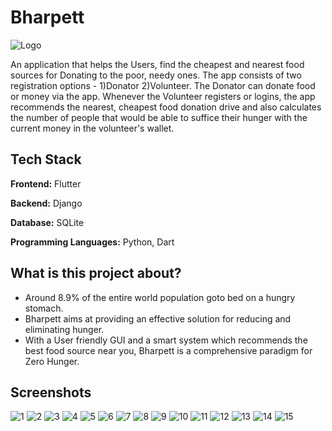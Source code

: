 
# Bharpett

![Logo](bharpett/bharpett/assets/logo/logo.png)

An application that helps the Users, find the cheapest and nearest food sources for Donating to the poor, needy ones.
The app consists of two registration options - 
1)Donator 2)Volunteer.
The Donator can donate food or money via the app. Whenever the Volunteer registers or logins, the app recommends the nearest, cheapest food donation drive and also calculates the number of people that would be able to suffice their hunger with the current money in the volunteer's wallet.



## Tech Stack

**Frontend:** Flutter

**Backend:** Django

**Database:** SQLite

**Programming Languages:** Python, Dart


## What is this project about?

* Around 8.9% of the entire world population goto bed on a hungry stomach.
* Bharpett aims at providing an effective solution for reducing and eliminating hunger.
* With a User friendly GUI and a smart system which recommends the best food source near you, Bharpett is a comprehensive paradigm for Zero Hunger.



## Screenshots

![1](bharpett/bharpett/assets/screenshots/1.png)
![2](bharpett/bharpett/assets/screenshots/2.png)
![3](bharpett/bharpett/assets/screenshots/3.png)
![4](bharpett/bharpett/assets/screenshots/4.png)
![5](bharpett/bharpett/assets/screenshots/5.png)
![6](bharpett/bharpett/assets/screenshots/6.png)
![7](bharpett/bharpett/assets/screenshots/7.png)
![8](bharpett/bharpett/assets/screenshots/8.png)
![9](bharpett/bharpett/assets/screenshots/9.png)
![10](bharpett/bharpett/assets/screenshots/10.png)
![11](bharpett/bharpett/assets/screenshots/11.png)
![12](bharpett/bharpett/assets/screenshots/12.png)
![13](bharpett/bharpett/assets/screenshots/13.png)
![14](bharpett/bharpett/assets/screenshots/14.png)
![15](bharpett/bharpett/assets/screenshots/15.png)













